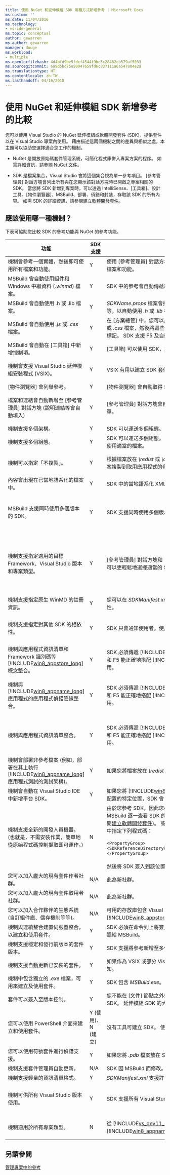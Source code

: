 ```yaml
---
title: 使用 NuGet 和延伸模組 SDK 兩種方式新增參考 | Microsoft Docs
ms.custom: ''
ms.date: 11/04/2016
ms.technology:
- vs-ide-general
ms.topic: conceptual
author: gewarren
ms.author: gewarren
manager: douge
ms.workload:
- multiple
ms.openlocfilehash: 4d4bfd9be5fdcf4544f9bc5c28482cb579af5033
ms.sourcegitcommit: 6a9d5bd75e50947659fd6c837111a6a547884e2a
ms.translationtype: HT
ms.contentlocale: zh-TW
ms.lasthandoff: 04/16/2018
---
```

# <a name="adding-references-using-nuget-versus-an-extension-sdk"></a>使用 NuGet 和延伸模組 SDK 新增參考的比較

您可以使用 Visual Studio 的 NuGet 延伸模組或軟體開發套件 (SDK)，提供套件以在 Visual Studio 專案內使用。 藉由描述這兩個機制之間的差異與相似之處，本主題可以協助您選擇適合您工作的機制。

- NuGet 是開放原始碼套件管理系統，可簡化程式庫併入專案方案的程序。 如需詳細資訊，請參閱 [NuGet 文件](/nuget)。

- SDK 是檔案集合，Visual Studio 會將這個集合視為單一參考項目。 [參考管理員] 對話方塊會列出所有與在您顯示該對話方塊時已開啟之專案相關的 SDK。 當您將 SDK 新增到專案時，可以透過 IntelliSense、[工具箱]、設計工具、[物件瀏覽器]、MSBuild、部署、偵錯和封裝，存取該 SDK 的所有內容。 如需 SDK 的詳細資訊，請參閱[建立軟體開發套件](../extensibility/creating-a-software-development-kit.md)。

## <a name="which-mechanism-should-i-use"></a>應該使用哪一種機制？

下表可協助您比較 SDK 的參考功能與 NuGet 的參考功能。

|功能|SDK 支援|SDK 資訊|NuGet 支援|NuGet 資訊|
|-------------|-----------------|---------------|-------------------|-----------------|
|機制會參考一個實體，然後即可使用所有檔案和功能。|Y|使用 [參考管理員] 對話方塊新增 SDK，即可在開發工作流程期間使用所有檔案和功能。|Y||
|MSBuild 會自動使用組件和 Windows 中繼資料 (*.winmd*) 檔案。|Y|SDK 中的參考會自動傳遞給編譯器。|Y||
|MSBuild 會自動使用 .h 或 .lib 檔案。|Y|*SDKName.props* 檔案會指示 Visual Studio 如何設定 Visual C++ 目錄等等，以自動使用 *.h* 或 *.lib* 檔案。|N||
|MSBuild 會自動使用 *.js* 或 *.css* 檔案。|Y|在 [方案總管] 中，您可以展開 JavaScript SDK 參考節點以顯示個別的 *.js* 或 *.css* 檔案，然後將這些檔案拖曳至來源檔案以產生 `<source include/>` 標記。 SDK 支援 F5 及自動套件設定。|Y||
|MSBuild 會自動在 [工具箱] 中新增控制項。|Y|[工具箱] 可以使用 SDK，並在您指定的索引標籤中顯示控制項。|N||
|機制會支援 Visual Studio 延伸模組安裝程式 (VSIX)。|Y|VSIX 有用以建立 SDK 套件的特殊資訊清單和邏輯|Y|VSIX 可以內嵌在另一個安裝程式中。|
|[物件瀏覽器] 會列舉參考。|Y|[物件瀏覽器] 會自動取得 SDK 中的參考清單，並列舉它們。|N||
|檔案和連結會自動新增至 [參考管理員] 對話方塊 (說明連結等會自動填入)|Y|[參考管理員] 對話方塊會自動列舉 SDK、說明連結和 SDK 相依性的清單。|N|NuGet 提供它自己的 [管理 NuGet 套件] 對話方塊。|
|機制支援多個架構。|Y|SDK 可以運送多個組態。 MSBuild 會針對每個專案組態使用適當的檔案。|N||
|機制支援多個組態。|Y|SDK 可以運送多個組態。 根據專案的架構，MSBuild 會針對每個專案架構使用適當的檔案。|N||
|機制可以指定「不複製」。|Y|根據檔案放在 *\redist* 或 *\designtime* 資料夾而定，您可以控制要將哪些檔案複製到取用應用程式的套件中。|N|您在套件資訊清單中宣告要複製的檔案。|
|內容會出現在已當地語系化的檔案中。|Y|SDK 中的當地語系化 XML 文件會自動包含以獲得更佳的設計階段體驗。|N||
|MSBuild 支援同時使用多個版本的 SDK。|Y|SDK 支援同時使用多個版本。|N|這不參考。 同一時間內，您不能在專案中有多個版本的 NuGet 檔案。|
|機制支援指定適用的目標 Framework、Visual Studio 版本和專案類型。|Y|[參考管理員] 對話方塊和 [工具箱] 只會顯示適用於專案的 SDK，讓使用者可以更輕鬆地選擇適當的 SDK。|Y (部分)|樞紐分析是目標 Framework。 使用者介面上沒有任何篩選。 在安裝時，它可能會傳回錯誤。|
|機制支援指定原生 WinMD 的註冊資訊。|Y|您可以在 *SDKManifest.xml* 中指定 .winmd 檔案和 .dll 檔案之間的關聯性。|N||
|機制支援指定對其他 SDK 的相依性。|Y|SDK 只會通知使用者。使用者仍必須手動安裝它們並加以參考。|Y|NuGet 會自動提取它們，且不會通知使用者。|
|機制與應用程式資訊清單和 Framework 識別碼等 [!INCLUDE[win8_appstore_long](../debugger/includes/win8_appstore_long_md.md)] 概念整合。|Y|SDK 必須傳遞 [!INCLUDE[win8_appstore_short](../ide/includes/win8_appstore_short_md.md)] 的特定概念，以便封裝和 F5 能正確地搭配 [!INCLUDE[win8_appstore_short](../ide/includes/win8_appstore_short_md.md)] 中可用的 SDK 使用。|N||
|機制與 [!INCLUDE[win8_appname_long](../debugger/includes/win8_appname_long_md.md)] 應用程式的應用程式偵錯管線整合。|Y|SDK 必須傳遞 [!INCLUDE[win8_appstore_short](../ide/includes/win8_appstore_short_md.md)] 的特定概念，以使封裝和 F5 能正確地搭配 [!INCLUDE[win8_appstore_short](../ide/includes/win8_appstore_short_md.md)] 中可用的 SDK 使用。|Y|NuGet 內容會成為專案的一部分。 不需要任何特殊的 F5 考量。|
|機制與應用程式資訊清單整合。|Y|SDK 必須傳遞 [!INCLUDE[win8_appstore_short](../ide/includes/win8_appstore_short_md.md)] 的特定概念，以使封裝和 F5 能正確地搭配 [!INCLUDE[win8_appstore_short](../ide/includes/win8_appstore_short_md.md)] 中可用的 SDK 使用。|Y|NuGet 內容會成為專案的一部分。 不需要任何特殊的 F5 考量。|
|機制會部署非參考檔案 (例如，部署在其上執行 [!INCLUDE[win8_appname_long](../debugger/includes/win8_appname_long_md.md)] 應用程式測試的測試架構)。|Y|如果您將檔案放在 *\redist* 資料夾中，則系統會自動部署檔案。|Y||
|機制會自動在 Visual Studio IDE 中新增平台 SDK。|Y|如果您將 [!INCLUDE[win8](../debugger/includes/win8_md.md)] SDK 或 Windows Phone SDK 放在具有特定配置的特定位置，SDK 會自動與所有 Visual Studio 功能整合。|N||
|機制支援全新的開發人員機器。 (也就是，不需安裝作業，簡單地從原始程式碼控制擷取即可運作。)|N|由於您參考 SDK，因此您必須個別簽入您的方案和 SDK。 您可以從兩個 MSBuild 逐一查看 SDK 的非登錄預設位置簽入 SDK (如需詳細資訊，請參閱[建立軟體開發套件](../extensibility/creating-a-software-development-kit.md))。 或者，如果自訂位置包含 SDK，您可以在專案檔中指定下列程式碼︰<br /><br /> `<PropertyGroup>    <SDKReferenceDirectoryRoot>C:\MySDKs</SDKReferenceDirectoryRoot>   </PropertyGroup>`<br /><br /> 然後將 SDK 簽入到該位置。|Y|您可以簽出方案，Visual Studio 可立即辨識並處理檔案。|
|您可以加入龐大的現有套件作者社群。|N/A|此為新社群。|Y||
|您可以加入龐大的現有套件取用者社群。|N/A|此為新社群。|Y||
|您可以加入合作夥伴的生態系統 (自訂組件庫、儲存機制等等)。|N/A|可用的存放庫包含 Visual Studio Marketplace、Microsoft 下載中心與 [!INCLUDE[win8_appstore_long](../debugger/includes/win8_appstore_long_md.md)]。|Y||
|機制與連續整合建置伺服器整合，以建立和使用套件。|Y|SDK 必須在命令列上將簽入位置 (SDKReferenceDirectoryRoot 屬性) 傳遞給 MSBuild。|Y||
|機制支援穩定和發行前版本的套件版本。|Y|SDK 支援將參考新增至多個版本。|Y||
|機制支援自動更新已安裝的套件。|Y|如果作為 VSIX 或部分 Visual Studio 自動更新寄送，SDK 會提供自動通知。|Y||
|機制中包含獨立的 *.exe* 檔案，可用來建立及使用套件。|Y|SDK 包含 *MSBuild.exe*。|Y||
|套件可以簽入至版本控制。|Y|您不能在 [文件] 節點之外簽入任何內容，因此可能不會簽入延伸模組 SDK。 延伸模組 SDK 的大小可能很大。|Y||
|您可以使用 PowerShell 介面來建立和使用套件。|Y (使用)、N (建立)|沒有工具可建立 SDK。 使用是在命令列上執行 MSBuild。|Y||
|您可以使用符號套件進行偵錯支援。|Y|如果您將 *.pdb* 檔案放在 SDK 中，則系統會自動挑選這些檔案。|Y||
|機制支援套件管理員自動更新。|N/A|SDK 因 MSBuild 而修改。|Y||
|機制支援輕量的資訊清單格式。|Y|*SDKManifest.xml* 支援許多屬性，但通常只有一小部分為必要。|Y||
|機制可供所有 Visual Studio 版本使用。|Y|SDK 支援所有 Visual Studio 版本。|Y|NuGet 支援所有 Visual Studio 版本。|
|機制適用於所有專案類型。|N|從 [!INCLUDE[vs_dev11_long](../data-tools/includes/vs_dev11_long_md.md)] 開始，SDK 支援 [!INCLUDE[win8_appname_long](../debugger/includes/win8_appname_long_md.md)] 應用程式。|N|您可以檢閱允許專案的清單。|

## <a name="see-also"></a>另請參閱

[管理專案中的參考](../ide/managing-references-in-a-project.md)